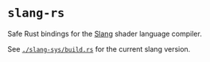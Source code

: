 # `slang-rs`

Safe Rust bindings for the [Slang](https://github.com/shader-slang/slang) shader language compiler.

See [`./slang-sys/build.rs`](slang-sys/build.rs) for the current slang version.